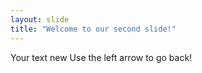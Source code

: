 ```yaml
---
layout: slide
title: "Welcome to our second slide!"
---
```

Your text new
Use the left arrow to go back!
